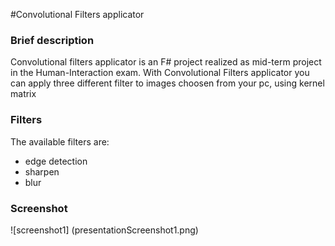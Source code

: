 #Convolutional Filters applicator
### Brief description
Convolutional filters applicator is an F# project realized as mid-term project in the Human-Interaction exam. With Convolutional Filters applicator you can apply three different filter to images choosen from your pc, using kernel matrix

### Filters
The available filters are:
* edge detection
* sharpen
* blur

### Screenshot
![screenshot1] (presentationScreenshot1.png)
